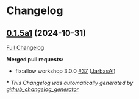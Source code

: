 # Changelog

## [0.1.5a1](https://github.com/OpenVoiceOS/skill-ovos-personal/tree/0.1.5a1) (2024-10-31)

[Full Changelog](https://github.com/OpenVoiceOS/skill-ovos-personal/compare/0.1.4...0.1.5a1)

**Merged pull requests:**

- fix:allow workshop 3.0.0 [\#37](https://github.com/OpenVoiceOS/skill-ovos-personal/pull/37) ([JarbasAl](https://github.com/JarbasAl))



\* *This Changelog was automatically generated by [github_changelog_generator](https://github.com/github-changelog-generator/github-changelog-generator)*
